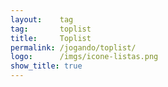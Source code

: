 ```yaml
---
layout:    tag
tag:       toplist
title:     Toplist
permalink: /jogando/toplist/
logo:      /imgs/icone-listas.png
show_title: true
---
```

